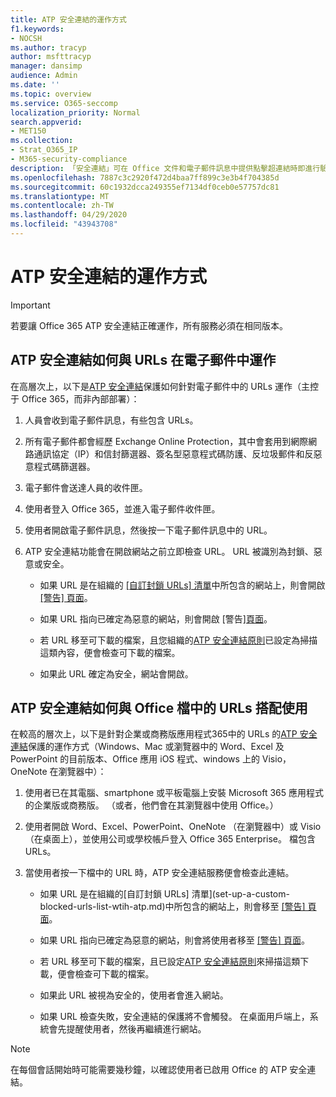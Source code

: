 ```yaml
---
title: ATP 安全連結的運作方式
f1.keywords:
- NOCSH
ms.author: tracyp
author: msfttracyp
manager: dansimp
audience: Admin
ms.date: ''
ms.topic: overview
ms.service: O365-seccomp
localization_priority: Normal
search.appverid:
- MET150
ms.collection:
- Strat_O365_IP
- M365-security-compliance
description: 「安全連結」可在 Office 文件和電子郵件訊息中提供點擊超連結時即進行驗證的功能。 請閱讀本文以瞭解 ATP 安全連結的運作方式。
ms.openlocfilehash: 7887c3c2920f472d4baa7ff899c3e3b4f704385d
ms.sourcegitcommit: 60c1932dcca249355ef7134df0ceb0e57757dc81
ms.translationtype: MT
ms.contentlocale: zh-TW
ms.lasthandoff: 04/29/2020
ms.locfileid: "43943708"
---
```

# <a name="how-atp-safe-links-works"></a>ATP 安全連結的運作方式
> [!IMPORTANT] 
> 若要讓 Office 365 ATP 安全連結正確運作，所有服務必須在相同版本。
         
## <a name="how-atp-safe-links-works-with-urls-in-email"></a>ATP 安全連結如何與 URLs 在電子郵件中運作

在高層次上，以下是[ATP 安全連結](atp-safe-links.md)保護如何針對電子郵件中的 URLs 運作（主控于 Office 365，而非內部部署）：
  
1. 人員會收到電子郵件訊息，有些包含 URLs。
    
2. 所有電子郵件都會經歷 Exchange Online Protection，其中會套用到網際網路通訊協定（IP）和信封篩選器、簽名型惡意程式碼防護、反垃圾郵件和反惡意程式碼篩選器。 
    
3. 電子郵件會送達人員的收件匣。
    
4. 使用者登入 Office 365，並進入電子郵件收件匣。
    
5. 使用者開啟電子郵件訊息，然後按一下電子郵件訊息中的 URL。
    
6. ATP 安全連結功能會在開啟網站之前立即檢查 URL。 URL 被識別為封鎖、惡意或安全。
        
   - 如果 URL 是在組織的 [[自訂封鎖 URLs] 清單](set-up-a-custom-blocked-urls-list-wtih-atp.md)中所包含的網站上，則會開啟 [[警告] 頁面](atp-safe-links-warning-pages.md)。 
    
   - 如果 URL 指向已確定為惡意的網站，則會開啟 [警告][頁面](atp-safe-links-warning-pages.md)。 
    
   - 若 URL 移至可下載的檔案，且您組織的[ATP 安全連結原則](set-up-atp-safe-links-policies.md)已設定為掃描這類內容，便會檢查可下載的檔案。 
    
   - 如果此 URL 確定為安全，網站會開啟。
    
## <a name="how-atp-safe-links-works-with-urls-in-office-documents"></a>ATP 安全連結如何與 Office 檔中的 URLs 搭配使用 

在較高的層次上，以下是針對企業或商務版應用程式365中的 URLs 的[ATP 安全連結](atp-safe-links.md)保護的運作方式（Windows、Mac 或瀏覽器中的 Word、Excel 及 PowerPoint 的目前版本、Office 應用 iOS 程式、windows 上的 Visio，OneNote 在瀏覽器中）：
  
1. 使用者已在其電腦、smartphone 或平板電腦上安裝 Microsoft 365 應用程式的企業版或商務版。 （或者，他們會在其瀏覽器中使用 Office。）
    
2. 使用者開啟 Word、Excel、PowerPoint、OneNote （在瀏覽器中）或 Visio （在桌面上），並使用公司或學校帳戶登入 Office 365 Enterprise。 檔包含 URLs。
    
3. 當使用者按一下檔中的 URL 時，ATP 安全連結服務便會檢查此連結。
    
   - 如果 URL 是在組織的[自訂封鎖 URLs] 清單](set-up-a-custom-blocked-urls-list-wtih-atp.md)中所包含的網站上，則會移至 [[警告] 頁面](atp-safe-links-warning-pages.md)。
    
   - 如果 URL 指向已確定為惡意的網站，則會將使用者移至 [[警告] 頁面](atp-safe-links-warning-pages.md)。
    
   - 若 URL 移至可下載的檔案，且已設定[ATP 安全連結原則](set-up-atp-safe-links-policies.md)來掃描這類下載，便會檢查可下載的檔案。 
    
   - 如果此 URL 被視為安全的，使用者會進入網站。
      
   - 如果 URL 檢查失敗，安全連結的保護將不會觸發。 在桌面用戶端上，系統會先提醒使用者，然後再繼續進行網站。
      
> [!NOTE]
> 在每個會話開始時可能需要幾秒鐘，以確認使用者已啟用 Office 的 ATP 安全連結。 
      
